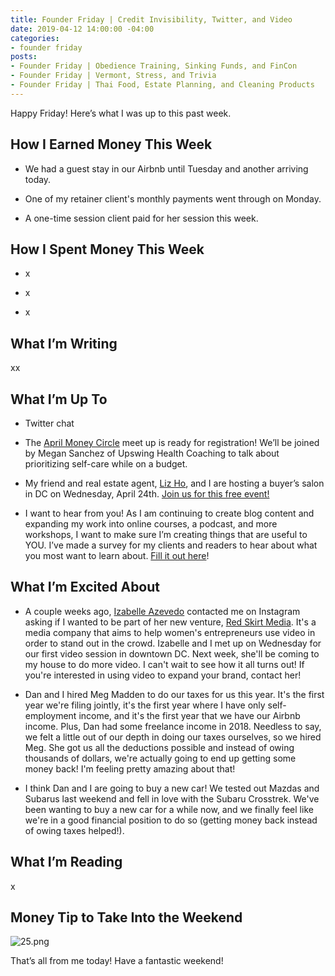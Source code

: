 ```yaml
---
title: Founder Friday | Credit Invisibility, Twitter, and Video
date: 2019-04-12 14:00:00 -04:00
categories:
- founder friday
posts:
- Founder Friday | Obedience Training, Sinking Funds, and FinCon
- Founder Friday | Vermont, Stress, and Trivia
- Founder Friday | Thai Food, Estate Planning, and Cleaning Products
---
```


Happy Friday! Here’s what I was up to this past week.

## **How I Earned Money This Week**

* We had a guest stay in our Airbnb until Tuesday and another arriving today.

* One of my retainer client's monthly payments went through on Monday.

* A one-time session client paid for her session this week. 

## **How I Spent Money This Week**

* x

* x

* x

## **What I’m Writing**

xx

## **What I’m Up To**

* Twitter chat

* The [April Money Circle](https://www.eventbrite.com/e/money-circle-honoring-self-care-keeping-your-pockets-full-tickets-59004572264) meet up is ready for registration! We’ll be joined by Megan Sanchez of Upswing Health Coaching to talk about prioritizing self-care while on a budget.

* My friend and real estate agent, [Liz Ho](https://www.rlahre.com/agent/liz-ho/), and I are hosting a buyer’s salon in DC on Wednesday, April 24th. [Join us for this free event!](https://www.eventbrite.com/e/what-does-it-financially-take-to-buy-a-home-a-buyers-salon-tickets-59796021510)

* I want to hear from you! As I am continuing to create blog content and expanding my work into online courses, a podcast, and more workshops, I want to make sure I’m creating things that are useful to YOU. I’ve made a survey for my clients and readers to hear about what you most want to learn about. [Fill it out here](https://docs.google.com/forms/d/e/1FAIpQLSedjARbOmwC3_EomplCDDmNze_ZVLHwymIhqJbNcNqvM6gWVg/viewform?usp=sf_link)!

## **What I’m Excited About**

* A couple weeks ago, [Izabelle Azevedo](https://www.itsmissizabelle.com/) contacted me on Instagram asking if I wanted to be part of her new venture, [Red Skirt Media](https://www.redskirtmedia.com/). It's a media company that aims to help women's entrepreneurs use video in order to stand out in the crowd. Izabelle and I met up on Wednesday for our first video session in downtown DC. Next week, she'll be coming to my house to do more video. I can't wait to see how it all turns out! If you're interested in using video to expand your brand, contact her! 

* Dan and I hired Meg Madden to do our taxes for us this year. It's the first year we're filing jointly, it's the first year where I have only self-employment income, and it's the first year that we have our Airbnb income. Plus, Dan had some freelance income in 2018. Needless to say, we felt a little out of our depth in doing our taxes ourselves, so we hired Meg. She got us all the deductions possible and instead of owing thousands of dollars, we're actually going to end up getting some money back! I'm feeling pretty amazing about that!

* I think Dan and I are going to buy a new car! We tested out Mazdas and Subarus last weekend and fell in love with the Subaru Crosstrek. We've been wanting to buy a new car for a while now, and we finally feel like we're in a good financial position to do so (getting money back instead of owing taxes helped!). 

## **What I’m Reading**

x

## **Money Tip to Take Into the Weekend**

![25.png](/uploads/25.png)

That’s all from me today! Have a fantastic weekend!